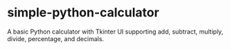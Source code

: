 # simple-python-calculator
A basic Python calculator with Tkinter UI supporting add, subtract, multiply, divide, percentage, and decimals.

